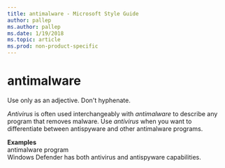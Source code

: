 ```yaml
---
title: antimalware - Microsoft Style Guide
author: pallep
ms.author: pallep
ms.date: 1/19/2018
ms.topic: article
ms.prod: non-product-specific
---
```


# antimalware

Use only as an adjective. Don't hyphenate. 

*Antivirus* is often used interchangeably with *antimalware* to describe any program that removes malware. Use *antivirus* when you want to differentiate between antispyware and other antimalware programs.

**Examples**  
antimalware program  
Windows Defender has both antivirus and antispyware capabilities. 
